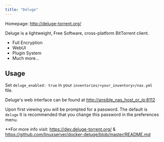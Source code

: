 ```yaml
---
title: "Deluge"
---
```


Homepage: <http://deluge-torrent.org/>

Deluge is a lightweight, Free Software, cross-platform BitTorrent client.

* Full Encryption
* WebUI
* Plugin System
* Much more...

## Usage

Set `deluge_enabled: true` in your `inventories/<your_inventory>/nas.yml` file.

Deluge's web interface can be found at <http://ansible_nas_host_or_ip:8112>

Upon first viewing you will be prompted for a password. The default is `deluge` It is recommended that you change this password in the preferences menu.

**For more info visit: <https://dev.deluge-torrent.org/> & <https://github.com/linuxserver/docker-deluge/blob/master/README.md>
